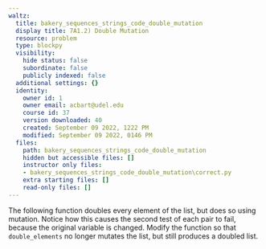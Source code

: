 ```yaml
---
waltz:
  title: bakery_sequences_strings_code_double_mutation
  display title: 7A1.2) Double Mutation
  resource: problem
  type: blockpy
  visibility:
    hide status: false
    subordinate: false
    publicly indexed: false
  additional settings: {}
  identity:
    owner id: 1
    owner email: acbart@udel.edu
    course id: 37
    version downloaded: 40
    created: September 09 2022, 1222 PM
    modified: September 09 2022, 0146 PM
  files:
    path: bakery_sequences_strings_code_double_mutation
    hidden but accessible files: []
    instructor only files:
    - bakery_sequences_strings_code_double_mutation\correct.py
    extra starting files: []
    read-only files: []
---
```

The following function doubles every element of the list, but does so using mutation. Notice how this causes the second test of each pair to fail, because the original variable is changed. Modify the function so that `double_elements` no longer mutates the list, but still produces a doubled list.